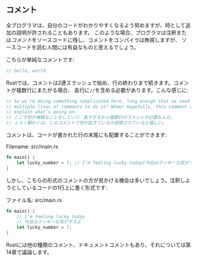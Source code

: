 <!--
## Comments
-->

## コメント

<!--
All programmers strive to make their code easy to understand, but sometimes
extra explanation is warranted. In these cases, programmers leave notes, or
*comments*, in their source code that the compiler will ignore but people
reading the source code may find useful.
-->

全プログラマは、自分のコードがわかりやすくなるよう努めますが、時として追加の説明が許されることもあります。
このような場合、プログラマは注釈または*コメント*をソースコードに残し、コメントをコンパイラは無視しますが、
ソースコードを読む人間には有益なものと思えるでしょう。

<!--
Here’s a simple comment:
-->

こちらが単純なコメントです:

```rust
// hello, world
```

<!--
In Rust, comments must start with two slashes and continue until the end of the
line. For comments that extend beyond a single line, you’ll need to include
`//` on each line, like this:
-->

Rustでは、コメントは2連スラッシュで始め、行の終わりまで続きます。コメントが複数行にまたがる場合、
各行に`//`を含める必要があります。こんな感じに:

```rust
// So we’re doing something complicated here, long enough that we need
// multiple lines of comments to do it! Whew! Hopefully, this comment will
// explain what’s going on.
// ここで何か複雑なことをしていて、長すぎるから複数行のコメントが必要なんだ。
// ふう！願わくば、このコメントで何が起きているか説明されていると嬉しい。
```

<!--
Comments can also be placed at the end of lines containing code:
-->

コメントは、コードが書かれた行の末尾にも配置することができます:

<span class="filename">Filename: src/main.rs</span>

```rust
fn main() {
    let lucky_number = 7; // I’m feeling lucky today(今日はラッキーな気がするよ)
}
```

<!--
But you’ll more often see them used in this format, with the comment on a
separate line above the code it's annotating:
-->

しかし、こちらの形式のコメントの方が見かける機会は多いでしょう。注釈しようとしているコードの1行上に書く形式です:

<span class="filename">ファイル名: src/main.rs</span>

```rust
fn main() {
    // I’m feeling lucky today
    // 今日はラッキーな気がするよ
    let lucky_number = 7;
}
```

<!--
Rust also has another kind of comment, documentation comments, which we’ll
discuss in Chapter 14.
-->

Rustには他の種類のコメント、ドキュメントコメントもあり、それについては第14章で議論します。

